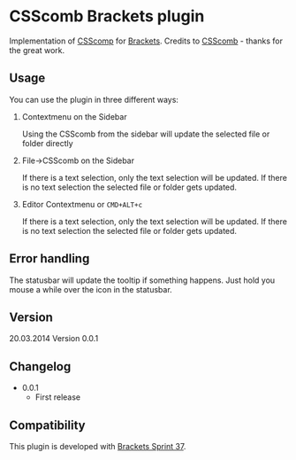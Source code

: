 # CSScomb Brackets plugin

Implementation of [CSScomp](https://github.com/csscomb/csscomb.js) for [Brackets](https://github.com/adobe/brackets). Credits to [CSScomb](https://github.com/csscomb) - thanks for the great work.

## Usage
You can use the plugin in three different ways:

1. Contextmenu on the Sidebar

	Using the CSScomb from the sidebar will update the selected file or folder directly

2. File->CSScomb on the Sidebar

	If there is a text selection, only the text selection will be updated. If there is no text selection the selected file or folder gets updated.

3. Editor Contextmenu or `CMD+ALT+c`

	If there is a text selection, only the text selection will be updated. If there is no text selection the selected file or folder gets updated.
	
## Error handling
The statusbar will update the tooltip if something happens. Just hold you mouse a while over the icon in the statusbar.

 


## Version

20.03.2014 Version 0.0.1

## Changelog

- 0.0.1
    - First release

## Compatibility

This plugin is developed with [Brackets Sprint 37](https://github.com/adobe/brackets/releases/tag/sprint-37).
